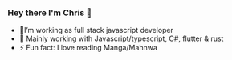 ### Hey there I'm Chris 👋
- 🔭I’m working as full stack javascript developer
- 🌱 Mainly working with Javascript/typescript, C#, flutter & rust
- ⚡ Fun fact: I love reading Manga/Mahnwa




<!--
**Chris-Kiese/Chris-Kiese** is a ✨ _special_ ✨ repository because its `README.md` (this file) appears on your GitHub profile.

Here are some ideas to get you started:

- 🔭 I’m currently working on ...
- 🌱 I’m currently learning ...
- 👯 I’m looking to collaborate on ...
- 🤔 I’m looking for help with ...
- 💬 Ask me about ...
- 📫 How to reach me: ...
- 😄 Pronouns: ...
- ⚡ Fun fact: ...

### Contact me

### My Blog

### Released Apps
-->
